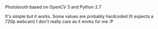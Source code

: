 Photobooth based on OpenCV 3 and Python 2.7

It's simple but it works.
Some values are probably hardcoded (It expects a 720p webcam)
I don't really care as it works for me :P



